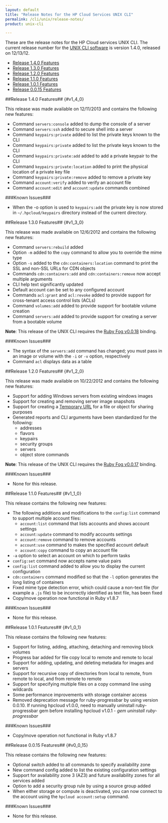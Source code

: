 ```yaml
---
layout: default
title: "Release Notes for the HP Cloud Services UNIX CLI"
permalink: /cli/unix/release-notes/
product: unix-cli

---
```

These are the release notes for the HP Cloud services UNIX CLI.  The current release number for the [UNIX CLI software](/cli/unix) is version 1.4.0, released on 12/13/12.

* [Release 1.4.0 Features](#v1_4_0)
* [Release 1.3.0 Features](#v1_3_0)
* [Release 1.2.0 Features](#v1_2_0)
* [Release 1.1.0 Features](#v1_1_0)
* [Release 1.0.1 Features](#v1_0_1)
* [Release 0.0.15 Features](#v0_0_15)

##Release 1.4.0 Features## {#v1_4_0}

This release was made available on 12/11/2013 and contains the following new features:

* Command `servers:console` added to dump the console of a server
* Command `servers:ssh` added to secure shell into a server
* Command `keypairs:private` added to list the private keys known to the CLI
* Command `keypairs:private` added to list the private keys known to the CLI
* Command `keypairs:private:add` added to add a private keypair to the CLI
* Command `keypairs:private:location` added to print the physical location of a private key file
* Command `keypairs:private:remove` added to remove a private key
* Command `account:verify` added to verify an account file
* Command `account:edit` and `account:update` commands combined

###Known Issues###

* When the -o option is used to `keypairs:add` the private key is now stored in `~/.hpcloud/keypairs` directory instead of the current directory.

##Release 1.3.0 Features## {#v1_3_0}

This release was made available on 12/6/2012 and contains the following new features:

* Command `servers:rebuild` added
* Option `-m` added to the `copy` command to allow you to override the mime type
* Option `-s` added to the `cdn:containers:location` command to print the SSL and non-SSL URLs for CDN objects
* Commands `cdn:containers:add` and `cdn:containers:remove` now accept multiple arguments
* CLI help text significantly updated
* Default account can be set to any configured account
* Commands `acl:grant` and `acl:revoke` added to provide support for cross-tenant access control lists (ACLs)
* Command `volumes:add` added to provide support for bootable volume creation
* Command `servers:add` added to provide support for creating a server from a bootable volume

**Note**: This release of the UNIX CLI requires the [Ruby Fog v0.0.18](https://docs.hpcloud.com/bindings/fog/install) binding.

###Known Issues###

* The syntax of the `servers:add` command has changed; you must pass in an image or volume with the `-i` or `-v` option, respectively
* Command `acl` displays data as a table


##Release 1.2.0 Features## {#v1_2_0}

This release was made available on 10/22/2012 and contains the following new features:

* Support for adding Windows servers from existing windows images 
* Support for creating and removing server image snapshots
* Support for creating a [Temporary URL](https://docs.hpcloud.com/cli/unix/object-storage#TmpurlCommand) for a file or object for sharing purposes
* Generated reports and CLI arguments have been standardized for the following:
  - addresses
  - flavors
  - keypairs
  - security groups
  - servers
  - object store commands
  
**Note**: This release of the UNIX CLI requires the [Ruby Fog v0.0.17](https://docs.hpcloud.com/bindings/fog/install) binding.

###Known Issues###

* None for this release.


##Release 1.1.0 Features## {#v1_1_0}

This release contains the following new features:

* The following additions and modifications to the `config:list` command to support multiple account files:
  - `account:list` command that lists accounts and shows account settings
  - `account:update` command to modify accounts settings
  - `account:remove` command to remove accounts
  - `account:use` command to makes the specified account default
  - `account:copy` command to copy an account file
* `-a` option to select an account on which to perform tasks
* `config:set` command now accepts name value pairs
* `config:list` command added to allow you to display the current configuration
* `cdn:containers` command modified so that the `-l` option generates the long listing of containers
* Fixed mime type detection error, which could cause a non-text file (for example a `.js` file) to be incorrectly identified as text file, has been fixed
* Copy/move operation now functional in Ruby v1.8.7


###Known Issues###

* None for this release.


##Release 1.0.1 Features## {#v1_0_1}

This release contains the following new features:

* Support for listing, adding, attaching, detaching and removing block volumes
* Progress bar added for file copy local to remote and remote to local
* Support for adding, updating, and deleting metadata for images and servers
* Support for recursive copy of directories from local to remote, from remote to local, and from remote to remote
* Support for specifying multiple files on a copy command line using wildcards
* Some performance improvements with storage container access
* Removed deprecation message for ruby-progressbar by using version 0.0.10. If running hpcloud v1.0.0, need to manually uninstall ruby-progressbar gem before installing hpcloud v1.0.1 - *gem uninstall ruby-progressbar*

###Known Issues###

* Copy/move operation not functional in Ruby v1.8.7


##Release 0.0.15 Features## {#v0_0_15}

This release contains the following new features:

* Optional switch added to all commands to specify availability zone
* New command config added to list the existing configuration settings
* Support for availability zone 3 (AZ3) and future availability zones for all services added
* Option to add a security group rule by using a source group added
* When either storage or compute is deactivated, you can now connect to the account using the `hpcloud account:setup` command.

###Known Issues###

* None for this release.
